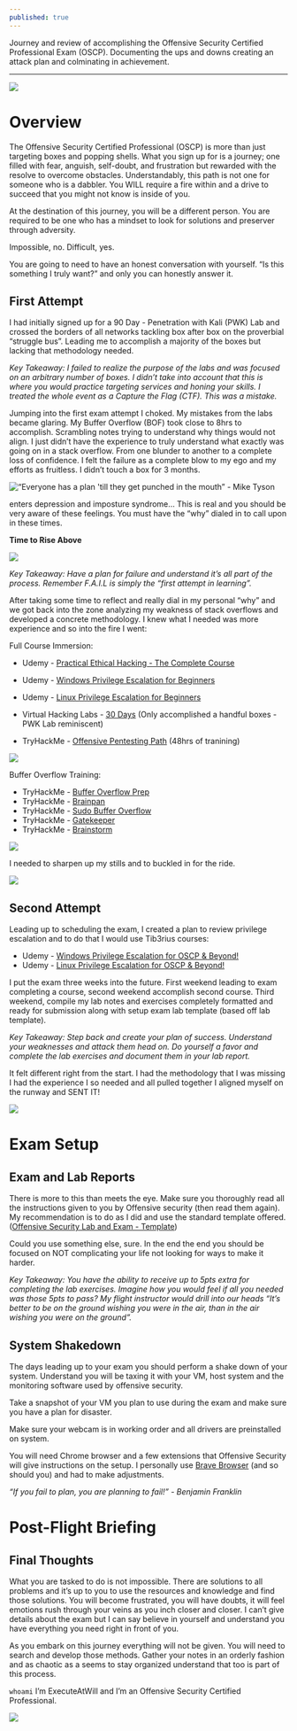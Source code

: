 ```yaml
---
published: true
---
```

Journey and review of accomplishing the Offensive Security Certified Professional Exam (OSCP). Documenting the ups and downs creating an attack plan and colminating in achievement.

----------

![](https://paper-attachments.dropbox.com/s_7075241856652EF31BB91F5A4E9433ABF28A4C020A8BFD9F936C74F79D6A3265_1601174324526_postoscplogo.jpg)

# Overview

The Offensive Security Certified Professional (OSCP) is more than just targeting boxes and popping shells. What you sign up for is a journey; one filled with fear, anguish, self-doubt, and frustration but rewarded with the resolve to overcome obstacles. Understandably, this path is not one for someone who is a dabbler. You WILL require a fire within and a drive to succeed that you might not know is inside of you. 

At the destination of this journey, you will be a different person. You are required to be one who has a mindset to look for solutions and preserver through adversity.

Impossible, no. 
Difficult, yes.

You are going to need to have an honest conversation with yourself. “Is this something I truly want?” and only you can honestly answer it.

## First Attempt
I had initially signed up for a 90 Day - Penetration with Kali (PWK) Lab and crossed the borders of all networks tackling box after box on the proverbial “struggle bus”. Leading me to accomplish a majority of the boxes but lacking that methodology needed.

*Key Takeaway: I failed to realize the purpose of the labs and was focused on an arbitrary number of boxes. I didn’t take into account that this is where you would practice targeting services and honing your skills. I treated the whole event as a Capture the Flag (CTF). This was a mistake.*

Jumping into the first exam attempt I choked. My mistakes from the labs became glaring. My Buffer Overflow (BOF) took close to 8hrs to accomplish. Scrambling notes trying to understand why things would not align. I just didn’t have the experience to truly understand what exactly was going on in a stack overflow. From one blunder to another to a complete loss of confidence. I felt the failure as a complete blow to my ego and my efforts as fruitless. I didn’t touch a box for 3 months.

![“Everyone has a plan 'till they get punched in the mouth” - Mike Tyson](https://paper-attachments.dropbox.com/s_7075241856652EF31BB91F5A4E9433ABF28A4C020A8BFD9F936C74F79D6A3265_1602957508233_image.png)

enters depression and imposture syndrome… This is real and you should be very aware of these feelings. You must have the “why” dialed in to call upon in these times.

**Time to Rise Above** 

![](https://paper-attachments.dropbox.com/s_7075241856652EF31BB91F5A4E9433ABF28A4C020A8BFD9F936C74F79D6A3265_1601163642310_Full_F-22_Demo_Exclusive_Look_Inside_the_Raptor.gif)

*Key Takeaway: Have a plan for failure and understand it’s all part of the process. Remember F.A.I.L is simply the “first attempt in learning”.*

After taking some time to reflect and really dial in my personal “why” and we got back into the zone analyzing my weakness of stack overflows and developed a concrete methodology. I knew what I needed was more experience and so into the fire I went:

Full Course Immersion:
- Udemy - [Practical Ethical Hacking - The Complete Course](https://www.udemy.com/course/practical-ethical-hacking/)
- Udemy - [Windows Privilege Escalation for Beginners](https://www.udemy.com/course/windows-privilege-escalation-for-beginners/)
- Udemy - [Linux Privilege Escalation for Beginners](https://www.udemy.com/course/linux-privilege-escalation-for-beginners/)

- Virtual Hacking Labs - [30 Days](https://www.virtualhackinglabs.com/) (Only accomplished a handful boxes - PWK Lab reminiscent)
- TryHackMe - [Offensive Pentesting Path](https://tryhackme.com/path/outline/pentesting) (48hrs of tranining)

![](https://pbs.twimg.com/media/Eh05VAKXkAUeHIF?format=png&name=medium)

Buffer Overflow Training:
- TryHackMe - [Buffer Overflow Prep](https://tryhackme.com/room/bufferoverflowprep)
- TryHackMe - [Brainpan](https://tryhackme.com/room/brainpan)
- TryHackMe - [Sudo Buffer Overflow](https://tryhackme.com/room/sudovulnsbof)
- TryHackMe - [Gatekeeper](https://tryhackme.com/room/gatekeeper)
- TryHackMe - [Brainstorm](https://tryhackme.com/room/brainstorm)

![](https://paper-attachments.dropbox.com/s_7075241856652EF31BB91F5A4E9433ABF28A4C020A8BFD9F936C74F79D6A3265_1602959370568_image.png)

I needed to sharpen up my stills and to buckled in for the ride. 

![](https://paper-attachments.dropbox.com/s_7075241856652EF31BB91F5A4E9433ABF28A4C020A8BFD9F936C74F79D6A3265_1601163247500_VIOLENT_Super_Hornets_Carrier_Catapult_Takeoffs__Flight_Deck_Ops_USS_Theodore_Roosevelt.gif)

## Second Attempt

Leading up to scheduling the exam, I created a plan to review privilege escalation and to do that I would use Tib3rius courses:

- Udemy - [Windows Privilege Escalation for OSCP & Beyond!](https://www.udemy.com/course/windows-privilege-escalation/)
- Udemy - [Linux Privilege Escalation for OSCP & Beyond!](https://www.udemy.com/course/linux-privilege-escalation/)

I put the exam three weeks into the future. First weekend leading to exam completing a course, second weekend accomplish second course. Third weekend, compile my lab notes and exercises completely formatted and ready for submission along with setup exam lab template (based off lab template).

*Key Takeaway: Step back and create your plan of success. Understand your weaknesses and attack them head on. Do yourself a favor and complete the lab exercises and document them in your lab report.*

It felt different right from the start. I had the methodology that I was missing I had the experience I so needed and all pulled together I aligned myself on the runway and SENT IT!

![](https://paper-attachments.dropbox.com/s_7075241856652EF31BB91F5A4E9433ABF28A4C020A8BFD9F936C74F79D6A3265_1601163333767_VIOLENT_Super_Hornets_Carrier_Catapult_Takeoffs__Flight_Deck_Ops_USS_Theodore_Roosevelt+1.gif)

# Exam Setup

## Exam and Lab Reports
There is more to this than meets the eye. Make sure you thoroughly read all the instructions given to you by Offensive security (then read them again). My recommendation is to do as I did and use the standard template offered. ([Offensive Security Lab and Exam - Template](https://www.offensive-security.com/pwk-online/PWK-Example-Report-v1.pdf))

Could you use something else, sure. In the end the end you should be focused on NOT complicating your life not looking for ways to make it harder. 

*Key Takeaway: You have the ability to receive up to 5pts extra for completing the lab exercises. Imagine how you would feel if all you needed was those 5pts to pass? My flight instructor would drill into our heads “It’s better to be on the ground wishing you were in the air, than in the air wishing you were on the ground”.*

## System Shakedown

The days leading up to your exam you should perform a shake down of your system. Understand you will be taxing it with your VM, host system and the monitoring software used by offensive security. 

Take a snapshot of your VM you plan to use during the exam and make sure you have a plan for disaster.

Make sure your webcam is in working order and all drivers are preinstalled on system.

You will need Chrome browser and a few extensions that Offensive Security will give instructions on the setup. I personally use [Brave Browser](https://brave.com/) (and so should you) and had to make adjustments.

*“If you fail to plan, you are planning to fail!” - Benjamin Franklin*

# Post-Flight Briefing

## Final Thoughts

What you are tasked to do is not impossible. There are solutions to all problems and it’s up to you to use the resources and knowledge and find those solutions. You will become frustrated, you will have doubts, it will feel emotions rush through your veins as you inch closer and closer. I can’t give details about the exam but I can say believe in yourself and understand you have everything you need right in front of you.

As you embark on this journey everything will not be given. You will need to search and develop those methods. Gather your notes in an orderly fashion and as chaotic as a seems to stay organized understand that too is part of this process. 

`whoami` I’m ExecuteAtWill and I’m an Offensive Security Certified Professional. 

![](https://paper-attachments.dropbox.com/s_7075241856652EF31BB91F5A4E9433ABF28A4C020A8BFD9F936C74F79D6A3265_1601162473303_F_35_Pilot_Salute.gif)
